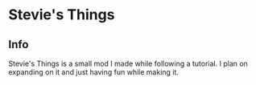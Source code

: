 # Stevie's Things

## Info

Stevie's Things is a small mod I made while following a tutorial. I plan on expanding on it and just having fun while making it.
